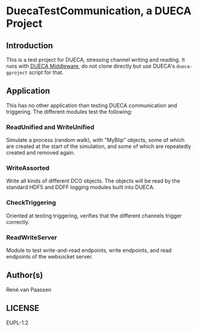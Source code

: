 # DuecaTestCommunication, a DUECA Project

## Introduction

This is a test project for DUECA, stressing channel writing and reading.
It runs with [DUECA Middleware](https://github.com/dueca/dueca), do not
clone directly but use DUECA's `dueca-gproject` script for that.

## Application

This has no other application than testing DUECA communication and
triggering. The different modules test the following:

### ReadUnified and WriteUnified

Simulate a process (random walk), with "MyBlip" objects, some of which
are created at the start of the simulation, and some of which are
repeatedly created and removed again.

### WriteAssorted

Write all kinds of different DCO objects. The objects will be read by
the standard HDF5 and DDFF logging modules built into DUECA.

### CheckTriggering

Oriented at testing triggering, verifies that the different channels
trigger correctly.

### ReadWriteServer

Module to test write-and-read endpoints, write endpoints, and read endpoints
of the websocket server.

## Author(s)

René van Paassen

## LICENSE

EUPL-1.2

